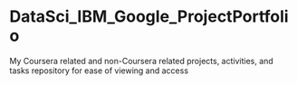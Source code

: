 # DataSci_IBM_Google_ProjectPortfolio
My Coursera related and non-Coursera related projects, activities, and tasks repository for ease of viewing and access
